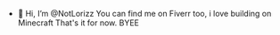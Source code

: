 - 👋 Hi, I’m @NotLorizz
You can find me on Fiverr too, i love building on Minecraft
That's it for now. BYEE
<!---
NotLorizz/NotLorizz is a ✨ special ✨ repository because its `README.md` (this file) appears on your GitHub profile.
You can click the Preview link to take a look at your changes.
--->
